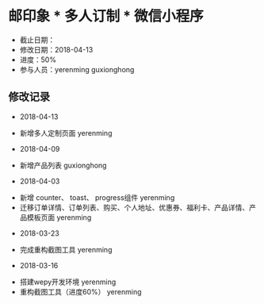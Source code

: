 # 邮印象 * 多人订制 * 微信小程序
- 截止日期：
- 修改日期：2018-04-13
- 进度：50%
- 参与人员：yerenming guxionghong

## 修改记录
- 2018-04-13
* 新增多人定制页面 yerenming

- 2018-04-09
* 新增产品列表 guxionghong

- 2018-04-03
* 新增 counter、 toast、 progress组件 yerenming
* 迁移订单详情、订单列表、购买、个人地址、优惠券、福利卡、产品详情、产品模板页面 yerenming

- 2018-03-23
* 完成重构截图工具 yerenming

- 2018-03-16
* 搭建wepy开发环境 yerenming
* 重构截图工具（进度60%） yerenming